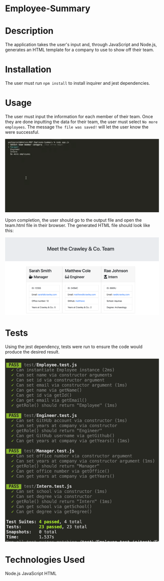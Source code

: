 # Employee-Summary

# Description

The application takes the user's input and, through JavaScript and Node.js, generates an HTML template for a company to use to show off their team.

# Installation

The user must run `npm install` to install inquirer and jest dependencies.

# Usage

The user must input the information for each member of their team. Once they are done inputting the data for their team, the user must select `No more employees`. The message `The file was saved!` will let the user know the were successful.

![Example](assets/example.gif?raw=true)

Upon completion, the user should go to the output file and open the team.html file in their browser. The generated HTML file should look like this:

![Team](assets/screen-shots/2-generated-team.png?raw=true)

# Tests

Using the jest dependency, tests were run to ensure the code would produce the desired result.

![Test](assets/screen-shots/1-npm-tests.png?raw=true)

# Technologies Used

Node.js
JavaScript
HTML


